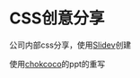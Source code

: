 # CSS创意分享

公司内部css分享，使用[Slidev](https://github.com/slidevjs/slidev)创建

使用[chokcoco](https://chokcoco.github.io/demo/ppt/html/MAGICCSS_Version2.html)的ppt的重写
